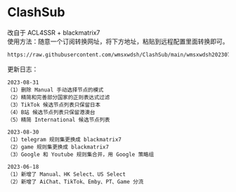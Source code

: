 # ClashSub

改自于 ACL4SSR + blackmatrix7
<br/>
使用方法：随意一个订阅转换网址，将下方地址，粘贴到远程配置里面转换即可。
<br/>
```bash
https://raw.githubusercontent.com/wmsxwdsh/ClashSub/main/wmsxwdsh20230715.ini

```

更新日志：
```text
2023-08-31
（1）删除 Manual 手动选择节点的模式
（2）精简和完善部分国家的正则表达式过滤
（3）TikTok 候选节点列表只保留日本
（4）B站 候选节点列表只保留港澳台
（5）精简 International 候选节点列表

2023-08-30
（1）telegram 规则集更换成 blackmatrix7
（2）game 规则集更换成 blackmatrix7
（3）Google 和 Youtube 规则集合并，用 Google 策略组

2023-06-18
（1）新增了 Manual、HK Select、US Select
（2）新增了 AiChat、TikTok、Emby、PT、Game 分流
```

